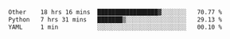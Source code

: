 <!--START_SECTION:waka-->

```txt
Other    18 hrs 16 mins  █████████████████▓░░░░░░░   70.77 %
Python   7 hrs 31 mins   ███████▒░░░░░░░░░░░░░░░░░   29.13 %
YAML     1 min           ░░░░░░░░░░░░░░░░░░░░░░░░░   00.10 %
```

<!--END_SECTION:waka--> 
 
